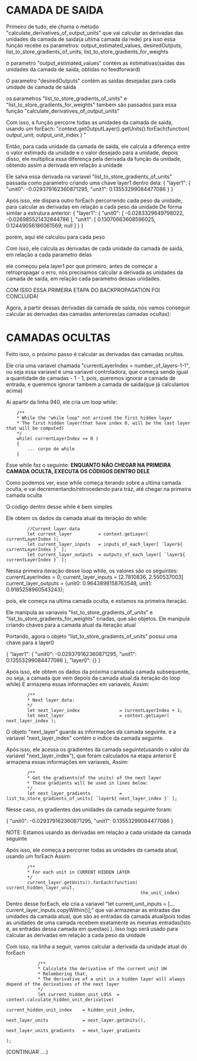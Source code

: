 # CAMADA DE SAIDA
Primeiro de tudo, ele chama o método "calculate_derivatives_of_output_units" que vai calcular as derivadas das unidades da camada de saida(a ultima camada da rede)
pra isso essa função recebe os parametros:  output_estimated_values, 
                                            desiredOutputs, 
                                            list_to_store_gradients_of_units, 
                                            list_to_store_gradients_for_weights 

o parametro "output_estimated_values" contém as estimativas(saidas das unidades da camada de saida, obtidas no feedforward)

O parametro "desiredOutputs" contém as saidas desejadas para cada unidade de camada de sáida

os parametros "list_to_store_gradients_of_units" e "list_to_store_gradients_for_weights" também são passados para essa função "calculate_derivatives_of_output_units" 

Com isso, a função percorre todas as unidades da camada de saida,
usando um forEach: "context.getOutputLayer().getUnits().forEach(function( output_unit, 
                                                                          output_unit_index ) "

Então, para cada unidade da camada de saida, ele calcula a diferença entre o valor estimado da unidade e o valor desejado para a unidade,
depois disso, ele multiplica essa diferença pela derivada da função da unidade, obtendo assim a derivada em relação a unidade

Ele salva essa derivada na variavel "list_to_store_gradients_of_units" passada como parametro
criando uma chave layer1 dentro dela:
{
    "layer1": {
        "unit0": -0.029379162360871295,
        "unit1": 0.13553299084477086
    }
}


Após isso, ele dispara outro forEach percorrendo cada peso da unidade, para calcular as derivadas em relação a cada peso da unidade
De forma similar a estrutura anterior:
{
    "layer1": {
        "unit0": [
            -0.0283329649798022,
            -0.026985521432844786
        ],
        "unit1": [
            0.13070663608596025,
            0.12449056186061569,
            null
        ]
    }
}

porém, aqui ele calculou para cada peso

Com isso, ele calcula as derivadas de cada unidade da camada de saida, em relação a cada parametro delas

ele começou pela layer1 por que primeiro, antes de começar a retropropagar o erro, nós precisamos calcular a derivada as unidades da camada de saida, em relação cada parametro dessas unidades.

COM ISSO ESSA PRIMEIRA ETAPA DO BACKPROPAGATION FOI CONCLUIDA!

Agora, a partir dessas derivadas da camada de saida, nós vamos conseguir calcular as derivadas das camadas anteriores(as camadas ocultas):

# CAMADAS OCULTAS
Feito isso, o próximo passo é calcular as derivadas das camadas ocultas.

Ele cria uma variavel chamada "currentLayerIndex = number_of_layers-1-1", ou seja essa variavel é uma variavel controladora, que começa sendo igual a quantidade de camadas - 1 - 1, pois, queremos ignorar a camada de entrada, e queremos ignorar tambem a camada de saida(que já calculamos acima)

Ai apartir da linha 940, ele cria um loop while:  

        /**
        * While the "while loop" not arrived the first hidden layer
        * The first hidden layer(that have index 0, will be the last layer that will be computed) 
        */
        while( currentLayerIndex >= 0 )
        {
            ... corpo do while
        }

Esse while faz o seguinte: **ENQUANTO NÂO CHEGAR NA PRIMEIRA CAMADA OCULTA, EXECUTA OS CÓDIGOS DENTRO DELE**

Como podemos ver, esse while começa iterando sobre a ultima camada oculta, e vai decrementando/retrocedendo para tráz, até chegar na primeira camada oculta

O código dentro desse while é bem simples

Ele obtem os dados da camada atual da iteração do while:

            //Current layer data
            let current_layer          = context.getLayer( currentLayerIndex );
            let current_layer_inputs   = inputs_of_each_layer[ `layer${ currentLayerIndex }` ];
            let current_layer_outputs  = outputs_of_each_layer[ `layer${ currentLayerIndex }` ];

Nessa primeira iteração desse loop while, os valores são os seguintes:
    currentLayerIndex = 0;
    current_layer_inputs = [2.7810836, 2.550537003]
    current_layer_outputs = {unit0: 0.9643898158763548, unit1: 0.9185258960543243};

pois, ele começa na ultima camada oculta, e estamos na primeira iteração.

Ele manipula as variaveis "list_to_store_gradients_of_units" e "list_to_store_gradients_for_weights" criadas, que são objetos. Ele manipula criando chaves para a camada atual da iteração atual

Portando, agora o objeto "list_to_store_gradients_of_units" possui uma chave para a layer0

{
    "layer1": {
        "unit0": -0.029379162360871295,
        "unit1": 0.13553299084477086
    },
    "layer0": {}
}

Após isso, ele obtem os dados da próxima camada(a camada subsequente, ou seja, a camada que vem depois da camada atual da iteração do loop while)
E armazena essas informações em variaveis, Assim:

            /**
            * Next layer data:
            */
            let next_layer_index               = currentLayerIndex + 1;
            let next_layer                     = context.getLayer( next_layer_index );

O objeto "next_layer" guarda as informações da camada seguinte.
e a variavel "next_layer_index" contém o indice da camada seguinte.

Após isso, ele acessa os gradientes da camada seguinte(usando o valor da variavel "next_layer_index"), que foram calculados na etapa anterior
E armazena essas informações em variaveis, Assim:

            /**
            * Get the gradients(of the units) of the next layer
            * These gradients will be used in lines below:
            */
            let next_layer_gradients           = list_to_store_gradients_of_units[ `layer${ next_layer_index }` ];

Nesse caso, os gradientes das unidades da camada seguinte foram:

 {
    "unit0": -0.029379162360871295,
    "unit1": 0.13553299084477086
 }

NOTE: Estamos usando as derivadas em relação a cada unidade da camada seguinte

Após isso, ele começa a percorrer todas as unidades da camada atual, usando um forEach
Assim:

            /**
            * For each unit in CURRENT HIDDEN LAYER
            */
            current_layer.getUnits().forEach(function( current_hidden_layer_unit, 
                                                       the_unit_index)


Dentro desse forEach, ele cria a variavel "let current_unit_inputs   = [... current_layer_inputs.copyWithin()];" que vai armazenar as entradas das unidades da camada atual, que são as entradas da camada atual(pois todas as unidades de uma camada recebem exatamente as mesmas entradas(Isto é, as entradas dessa camada em questao) ). Isso logo será usado para calcular as derivadas em relação a cada peso da unidade

Com isso, na linha a seguir, vamos calcular a derivada da unidade atual do forEach

                /**
                * Calculate the derivative of the current unit UH
                * Relembering that, 
                * The derivative of a unit in a hidden layer will always depend of the derivatives of the next layer
                */ 
                let current_hidden_unit_LOSS  = context.calculate_hidden_unit_derivative( 
                                                                                          current_hidden_unit_index    = hidden_unit_index, 
                                                                                          next_layer_units             = next_layer.getUnits(),
                                                                                          next_layer_units_gradients   = next_layer_gradients 
                                                                                        );

(CONTINUAR ....)


